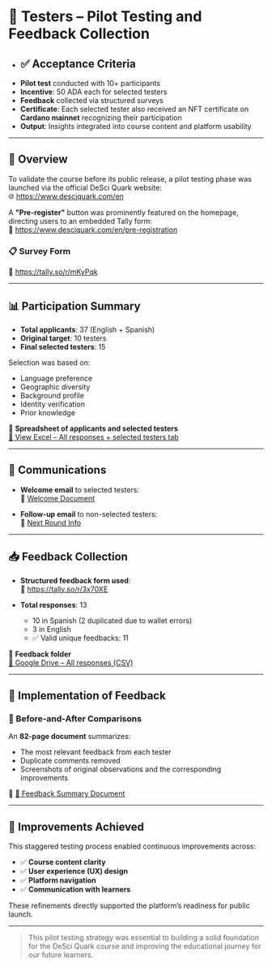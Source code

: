 # 🧪 Testers – Pilot Testing and Feedback Collection

- ## ✅ Acceptance Criteria
- **Pilot test** conducted with 10+ participants  
- **Incentive**: 50 ADA each for selected testers  
- **Feedback** collected via structured surveys  
- **Certificate**: Each selected tester also received an NFT certificate on **Cardano mainnet** recognizing their participation  
- **Output**: Insights integrated into course content and platform usability

---

## 🧭 Overview

To validate the course before its public release, a pilot testing phase was launched via the official DeSci Quark website:  
🌐 https://www.desciquark.com/en

A **"Pre-register"** button was prominently featured on the homepage, directing users to an embedded Tally form:  
📝 https://www.desciquark.com/en/pre-registration

### 📋 Survey Form  
🔗 https://tally.so/r/mKyPqk

---

## 📊 Participation Summary

- **Total applicants**: 37 (English + Spanish)
- **Original target**: 10 testers
- **Final selected testers**: 15

Selection was based on:

- Language preference  
- Geographic diversity  
- Background profile  
- Identity verification  
- Prior knowledge  

📁 **Spreadsheet of applicants and selected testers**  
[🔗 View Excel – All responses + selected testers tab](https://docs.google.com/spreadsheets/d/1XeO_tOV8V6WUlzkTFUl5d1lLdIUh4lW2/edit#gid=972945007)

---

## 📩 Communications

- **Welcome email** to selected testers:  
  📄 [Welcome Document](https://drive.google.com/file/d/1r8EJL3AKZXqCJ3kPfMHFAo3KWe77iZJG/view?usp=sharing)

- **Follow-up email** to non-selected testers:  
  📄 [Next Round Info](https://drive.google.com/file/d/1gREzGOyxI2TyP6gzuzFENQ3PmaRgD1rv/view)

---

## 📥 Feedback Collection

- **Structured feedback form used**:  
  🔗 https://tally.so/r/3x70XE

- **Total responses**: 13  
  - 10 in Spanish (2 duplicated due to wallet errors)  
  - 3 in English  
  - ✅ Valid unique feedbacks: 11  

📁 **Feedback folder**  
[🔗 Google Drive – All responses (CSV)](https://drive.google.com/drive/u/1/folders/1nstDjygxfqsmjfOdlMJZQFw1b_iv2wAY)

---

## 📌 Implementation of Feedback

### 📄 Before-and-After Comparisons

An **82-page document** summarizes:

- The most relevant feedback from each tester  
- Duplicate comments removed  
- Screenshots of original observations and the corresponding improvements  

📄 [🔗 Feedback Summary Document](https://docs.google.com/document/d/1urhe2hNfRi7rEp9p9-0OZ925Lk873Svj/edit#heading=h.3zzqyfsui770)

---

## 🧠 Improvements Achieved

This staggered testing process enabled continuous improvements across:

- ✅ **Course content clarity**  
- ✅ **User experience (UX) design**  
- ✅ **Platform navigation**  
- ✅ **Communication with learners**  

These refinements directly supported the platform’s readiness for public launch.

---


> This pilot testing strategy was essential to building a solid foundation for the DeSci Quark course and improving the educational journey for our future learners.
